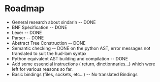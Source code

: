 # Roadmap #
  * General research about sindarin -- DONE
  * BNF Spécification  -- DONE
  * Lexer -- DONE
  * Parser -- DONE
  * Abstract Tree Construction -- DONE
  * Semantic checking -- DONE on the python AST, error messages not translated to suit the hud-lam syntax
  * Python equivalent AST building and compilation -- DONE
  * Add some essencial instructions ( return, dinctionnaries...)  which were left for various reasons so far.
  * Basic bindings (files, sockets, etc...) -- No translated Bindings